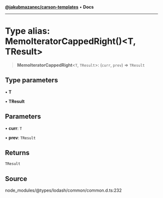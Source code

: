 [**@jakubmazanec/carson-templates**](../../../README.md) • **Docs**

---

# Type alias: MemoIteratorCappedRight()\<T, TResult\>

> **MemoIteratorCappedRight**\<`T`, `TResult`\>: (`curr`, `prev`) => `TResult`

## Type parameters

• **T**

• **TResult**

## Parameters

• **curr**: `T`

• **prev**: `TResult`

## Returns

`TResult`

## Source

node_modules/@types/lodash/common/common.d.ts:232
